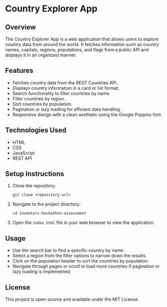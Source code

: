# Country Explorer App

## Overview
The Country Explorer App is a web application that allows users to explore country data from around the world. It fetches information such as country names, capitals, regions, populations, and flags from a public API and displays it in an organized manner.

## Features
- Fetches country data from the REST Countries API.
- Displays country information in a card or list format.
- Search functionality to filter countries by name.
- Filter countries by region.
- Sort countries by population.
- Pagination or lazy loading for efficient data handling.
- Responsive design with a clean aesthetic using the Google Poppins font.

## Technologies Used
- HTML
- CSS
- JavaScript
- REST API

## Setup Instructions
1. Clone the repository:
   ```
   git clone <repository-url>
   ```
2. Navigate to the project directory:
   ```
   cd inventors-hackathon-assessment
   ```
3. Open the `index.html` file in your web browser to view the application.

## Usage
- Use the search bar to find a specific country by name.
- Select a region from the filter options to narrow down the results.
- Click on the population header to sort the countries by population.
- Navigate through pages or scroll to load more countries if pagination or lazy loading is implemented.

## License
This project is open-source and available under the MIT License.